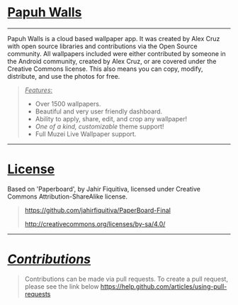 # <u>Papuh Walls</u>
-------

Papuh Walls is a cloud based wallpaper app. It was created by Alex Cruz with open source libraries and 
contributions via the Open Source community. All wallpapers included were either contributed by someone 
in the Android community, created by Alex Cruz, or are covered under the Creative Commons license. 
This also means you can copy, modify, distribute, and use the photos for free.

> <u>*Features*:</u>
> - Over 1500 wallpapers.
> - Beautiful and very user friendly dashboard.
> - Ability to apply, share, edit, and crop any wallpaper!
> - *One of a kind, customizable* theme support! 
> - Full Muzei Live Wallpaper support.
------

# <u>License</u>

Based on 'Paperboard', by Jahir Fiquitiva, licensed under Creative Commons Attribution-ShareAlike license.
>
> https://github.com/jahirfiquitiva/PaperBoard-Final
>
> http://creativecommons.org/licenses/by-sa/4.0/
>
------

# <u>*Contributions*</u>

> Contributions can be made via pull requests.
> To create a pull request, please see the link below
> https://help.github.com/articles/using-pull-requests  

